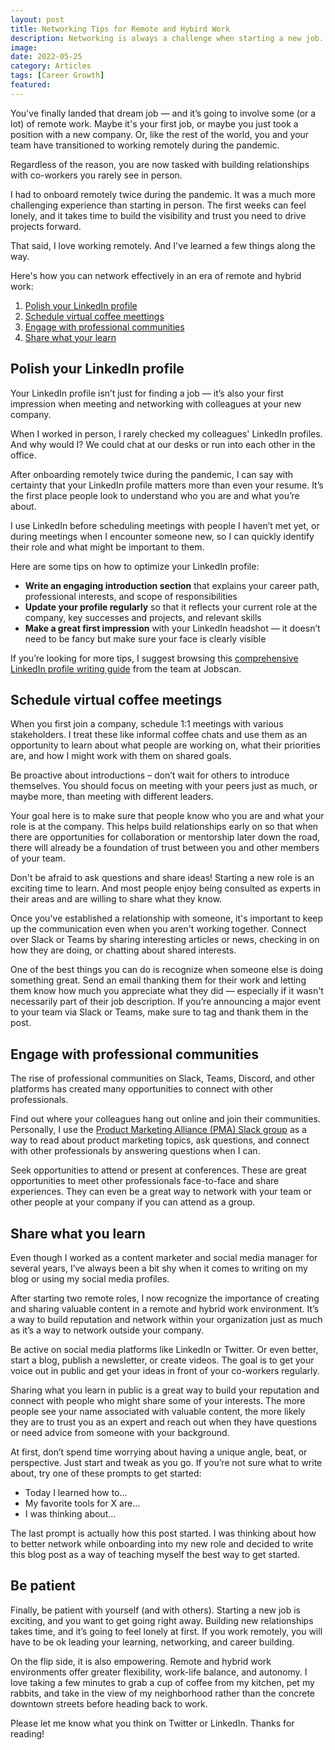 ```yaml
---
layout: post
title: Networking Tips for Remote and Hybird Work
description: Networking is always a challenge when starting a new job. It's even more critical for success in a remote or hybrid workplace.
image: 
date: 2022-05-25
category: Articles
tags: [Career Growth]
featured: 
---
```


You've finally landed that dream job — and it’s going to involve some (or a lot) of remote work. Maybe it's your first job, or maybe you just took a position with a new company. Or, like the rest of the world, you and your team have transitioned to working remotely during the pandemic.

Regardless of the reason, you are now tasked with building relationships with co-workers you rarely see in person.

I had to onboard remotely twice during the pandemic. It was a much more challenging experience than starting in person. The first weeks can feel lonely, and it takes time to build the visibility and trust you need to drive projects forward.

That said, I love working remotely. And I've learned a few things along the way.

Here's how you can network effectively in an era of remote and hybrid work:

1. [Polish your LinkedIn profile](#polish-your-linkedin-profile)
2. [Schedule virtual coffee meettings](#schedule-virtual-coffee-meetings)
3. [Engage with professional communities](#engage-with-professional-communities)
4. [Share what your learn](#share-what-you-learn)

## Polish your LinkedIn profile
Your LinkedIn profile isn’t just for finding a job — it’s also your first impression when meeting and networking with colleagues at your new company.

When I worked in person, I rarely checked my colleagues' LinkedIn profiles. And why would I? We could chat at our desks or run into each other in the office.

After onboarding remotely twice during the pandemic, I can say with certainty that your LinkedIn profile matters more than even your resume. It’s the first place people look to understand who you are and what you’re about.

I use LinkedIn before scheduling meetings with people I haven’t met yet, or during meetings when I encounter someone new, so I can quickly identify their role and what might be important to them.

Here are some tips on how to optimize your LinkedIn profile:

- **Write an engaging introduction section** that explains your career path, professional interests, and scope of responsibilities
- **Update your profile regularly** so that it reflects your current role at the company, key successes and projects, and relevant skills
- **Make a great first impression** with your LinkedIn headshot — it doesn’t need to be fancy but make sure your face is clearly visible

If you’re looking for more tips, I suggest browsing this [comprehensive LinkedIn profile writing guide](https://www.jobscan.co/linkedin-profile-writing-guide) from the team at Jobscan.

## Schedule virtual coffee meetings
When you first join a company, schedule 1:1 meetings with various stakeholders. I treat these like informal coffee chats and use them as an opportunity to learn about what people are working on, what their priorities are, and how I might work with them on shared goals.

Be proactive about introductions – don’t wait for others to introduce themselves. You should focus on meeting with your peers just as much, or maybe more, than meeting with different leaders.

Your goal here is to make sure that people know who you are and what your role is at the company. This helps build relationships early on so that when there are opportunities for collaboration or mentorship later down the road, there will already be a foundation of trust between you and other members of your team.

Don't be afraid to ask questions and share ideas! Starting a new role is an exciting time to learn. And most people enjoy being consulted as experts in their areas and are willing to share what they know.

Once you've established a relationship with someone, it's important to keep up the communication even when you aren't working together. Connect over Slack or Teams by sharing interesting articles or news, checking in on how they are doing, or chatting about shared interests.

One of the best things you can do is recognize when someone else is doing something great. Send an email thanking them for their work and letting them know how much you appreciate what they did — especially if it wasn't necessarily part of their job description. If you’re announcing a major event to your team via Slack or Teams, make sure to tag and thank them in the post.

## Engage with professional communities
The rise of professional communities on Slack, Teams, Discord, and other platforms has created many opportunities to connect with other professionals.

Find out where your colleagues hang out online and join their communities. Personally, I use the [Product Marketing Alliance (PMA) Slack group](https://www.productmarketingalliance.com/join-slack/) as a way to read about product marketing topics, ask questions, and connect with other professionals by answering questions when I can.

Seek opportunities to attend or present at conferences. These are great opportunities to meet other professionals face-to-face and share experiences. They can even be a great way to network with your team or other people at your company if you can attend as a group.

## Share what you learn
Even though I worked as a content marketer and social media manager for several years, I’ve always been a bit shy when it comes to writing on my blog or using my social media profiles.

After starting two remote roles, I now recognize the importance of creating and sharing valuable content in a remote and hybrid work environment. It’s a way to build reputation and network within your organization just as much as it’s a way to network outside your company.

Be active on social media platforms like LinkedIn or Twitter. Or even better, start a blog, publish a newsletter, or create videos. The goal is to get your voice out in public and get your ideas in front of your co-workers regularly.

Sharing what you learn in public is a great way to build your reputation and connect with people who might share some of your interests. The more people see your name associated with valuable content, the more likely they are to trust you as an expert and reach out when they have questions or need advice from someone with your background.

At first, don’t spend time worrying about having a unique angle, beat, or perspective. Just start and tweak as you go. If you’re not sure what to write about, try one of these prompts to get started:
- Today I learned how to…
- My favorite tools for X are…
- I was thinking about…

The last prompt is actually how this post started. I was thinking about how to better network while onboarding into my new role and decided to write this blog post as a way of teaching myself the best way to get started.

## Be patient
Finally, be patient with yourself (and with others). Starting a new job is exciting, and you want to get going right away. Building new relationships takes time, and it’s going to feel lonely at first. If you work remotely, you will have to be ok leading your learning, networking, and career building.

On the flip side, it is also empowering. Remote and hybrid work environments offer greater flexibility, work-life balance, and autonomy. I love taking a few minutes to grab a cup of coffee from my kitchen, pet my rabbits, and take in the view of my neighborhood rather than the concrete downtown streets before heading back to work.

Please let me know what you think on Twitter or LinkedIn. Thanks for reading!

